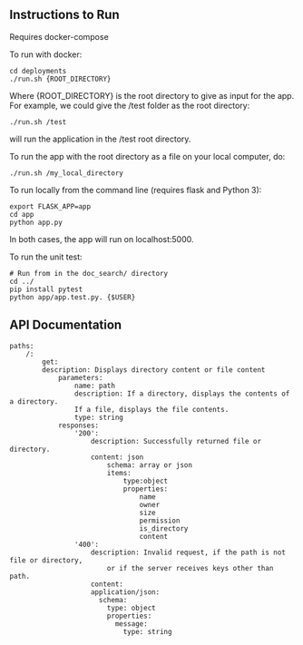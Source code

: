 ## Instructions to Run

Requires docker-compose

To run with docker:

```
cd deployments
./run.sh {ROOT_DIRECTORY}
```

Where {ROOT_DIRECTORY} is the root directory to give as input for the app.
For example, we could give the /test folder as the root directory:
```
./run.sh /test
```
will run the application in the /test root directory.


To run the app with the root directory as a file on your local computer, do:

```
./run.sh /my_local_directory
```

To run locally from the command line (requires flask and Python 3):
```
export FLASK_APP=app
cd app
python app.py
```
In both cases, the app will run on localhost:5000.

To run the unit test:

```
# Run from in the doc_search/ directory
cd ../
pip install pytest
python app/app.test.py. {$USER}
```

## API Documentation

```
paths:
	/:
		get:
		description: Displays directory content or file content
			parameters:
				name: path
				description: If a directory, displays the contents of a directory.
				If a file, displays the file contents.
				type: string
			responses:
				'200':
					description: Successfully returned file or directory.
					content: json
						schema: array or json
						items:
							type:object
							properties:
								name
								owner
								size
								permission
								is_directory
								content
				'400':
					description: Invalid request, if the path is not file or directory,
						or if the server receives keys other than path.
					content:
					application/json:
					  schema:
					    type: object
					    properties:   
					      message:
					        type: string

```
